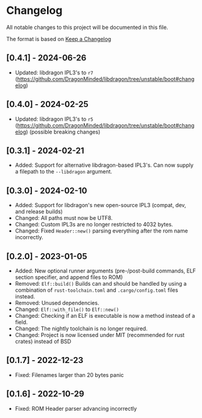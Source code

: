 # Changelog

All notable changes to this project will be documented in this file.

The format is based on [Keep a Changelog](https://keepachangelog.com/en/1.0.0/)

## [0.4.1] - 2024-06-26
- Updated: libdragon IPL3's to `r7` (https://github.com/DragonMinded/libdragon/tree/unstable/boot#changelog)

## [0.4.0] - 2024-02-25
- Updated: libdragon IPL3's to `r5` (https://github.com/DragonMinded/libdragon/tree/unstable/boot#changelog) (possible breaking changes)

## [0.3.1] - 2024-02-21
- Added: Support for alternative libdragon-based IPL3's. Can now supply a filepath to the `--libdragon` argument.

## [0.3.0] - 2024-02-10
- Added: Support for libdragon's new open-source IPL3 (compat, dev, and release builds)
- Changed: All paths must now be UTF8.
- Changed: Custom IPL3s are no longer restricted to 4032 bytes.
- Changed: Fixed `Header::new()` parsing everything after the rom name incorrectly.

## [0.2.0] - 2023-01-05
- Added: New optional runner arguments (pre-/post-build commands, ELF section specifier, and append files to ROM)
- Removed: `Elf::build()` Builds can and should be handled by using a combination of `rust-toolchain.toml` and `.cargo/config.toml` files instead.
- Removed: Unused dependencies.
- Changed: `Elf::with_file()` to `Elf::new()`
- Changed: Checking if an ELF is executable is now a method instead of a field.
- Changed: The nightly toolchain is no longer required.
- Changed: Project is now licensed under MIT (recommended for rust crates) instead of BSD

## [0.1.7] - 2022-12-23
- Fixed: Filenames larger than 20 bytes panic

## [0.1.6] - 2022-10-29
- Fixed: ROM Header parser advancing incorrectly
